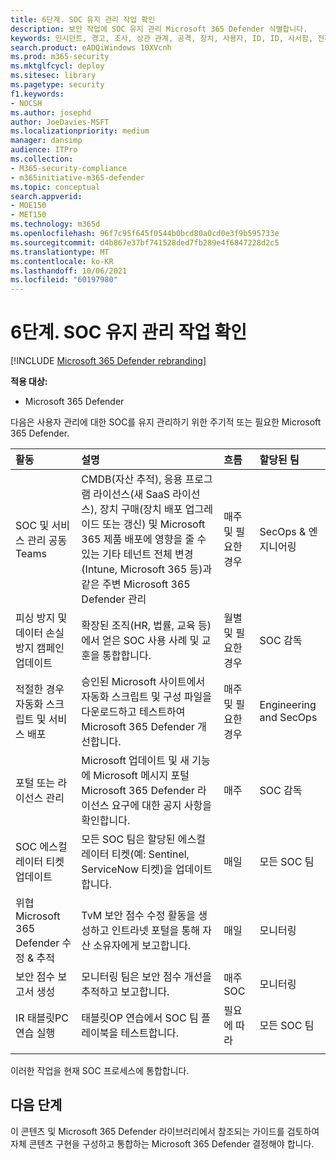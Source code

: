 ```yaml
---
title: 6단계. SOC 유지 관리 작업 확인
description: 보안 작업에 SOC 유지 관리 Microsoft 365 Defender 식별합니다.
keywords: 인시던트, 경고, 조사, 상관 관계, 공격, 장치, 사용자, ID, ID, 사서함, 전자 메일, 365, microsoft, m365, 인시던트 대응, 사이버 공격, 보안 작업, soc
search.product: eADQiWindows 10XVcnh
ms.prod: m365-security
ms.mktglfcycl: deploy
ms.sitesec: library
ms.pagetype: security
f1.keywords:
- NOCSH
ms.author: josephd
author: JoeDavies-MSFT
ms.localizationpriority: medium
manager: dansimp
audience: ITPro
ms.collection:
- M365-security-compliance
- m365initiative-m365-defender
ms.topic: conceptual
search.appverid:
- MOE150
- MET150
ms.technology: m365d
ms.openlocfilehash: 96f7c95f645f0544b0bcd80a0cd0e3f9b595733e
ms.sourcegitcommit: d4b867e37bf741528ded7fb289e4f6847228d2c5
ms.translationtype: MT
ms.contentlocale: ko-KR
ms.lasthandoff: 10/06/2021
ms.locfileid: "60197980"
---
```

# <a name="step-6-identify-soc-maintenance-tasks"></a>6단계. SOC 유지 관리 작업 확인

[!INCLUDE [Microsoft 365 Defender rebranding](../includes/microsoft-defender.md)]

**적용 대상:**
- Microsoft 365 Defender

다음은 사용자 관리에 대한 SOC를 유지 관리하기 위한 주기적 또는 필요한 Microsoft 365 Defender.

| 활동  | 설명 | 흐름 | 할당된 팀 |
|:-------|:-----|:-------|:-------|
| SOC 및 서비스 관리 공동 Teams   | CMDB(자산 추적), 응용 프로그램 라이선스(새 SaaS 라이선스), 장치 구매(장치 배포 업그레이드 또는 갱신) 및 Microsoft 365 제품 배포에 영향을 줄 수 있는 기타 테넌트 전체 변경(Intune, Microsoft 365 등)과 같은 주변 Microsoft 365 Defender 관리 | 매주 및 필요한 경우   | SecOps & 엔지니어링 | 
| 피싱 방지 및 데이터 손실 방지 캠페인 업데이트 | 확장된 조직(HR, 법률, 교육 등)에서 얻은 SOC 사용 사례 및 교훈을 통합합니다.  | 월별 및 필요한 경우 | SOC 감독 |
| 적절한 경우 자동화 스크립트 및 서비스 배포 | 승인된 Microsoft 사이트에서 자동화 스크립트 및 구성 파일을 다운로드하고 테스트하여 Microsoft 365 Defender 개선합니다. | 매주 및 필요한 경우 | Engineering and SecOps | 
| 포털 또는 라이선스 관리 | Microsoft 업데이트 및 새 기능에 Microsoft 메시지 포털 Microsoft 365 Defender 라이선스 요구에 대한 공지 사항을 확인합니다. | 매주 | SOC 감독| 
| SOC 에스컬레이터 티켓 업데이트 | 모든 SOC 팀은 할당된 에스컬레이터 티켓(예: Sentinel, ServiceNow 티켓)을 업데이트합니다. | 매일 | 모든 SOC 팀 | 
| 위협 Microsoft 365 Defender 수정 & 추적 | TvM 보안 점수 수정 활동을 생성하고 인트라넷 포털을 통해 자산 소유자에게 보고합니다. | 매일 | 모니터링 | 
| 보안 점수 보고서 생성 | 모니터링 팀은 보안 점수 개선을 추적하고 보고합니다. | 매주 SOC | 모니터링 | 
| IR 태블릿PC 연습 실행 | 태블릿OP 연습에서 SOC 팀 플레이북을 테스트합니다. | 필요에 따라 | 모든 SOC 팀 | 
|||||

이러한 작업을 현재 SOC 프로세스에 통합합니다.

## <a name="next-steps"></a>다음 단계

이 콘텐츠 및 Microsoft 365 Defender 라이브러리에서 참조되는 가이드를 검토하여 자체 콘텐츠 구현을 구성하고 통합하는 Microsoft 365 Defender 결정해야 합니다. [](/microsoft-365/security/defender)
